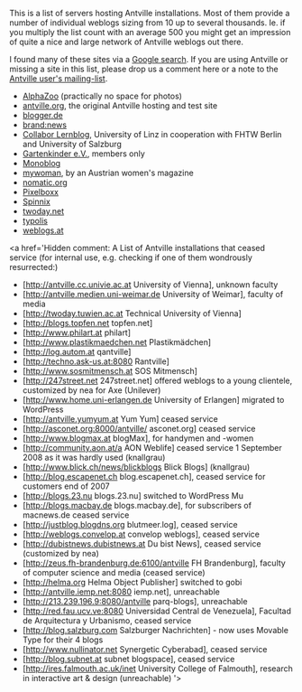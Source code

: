 This is a list of servers hosting Antville installations. Most of them provide a number of individual weblogs sizing from 10 up to several thousands. Ie. if you multiply the list count with an average 500 you might get an impression of quite a nice and large network of Antville weblogs out there.

I found many of these sites via a [Google search](http://www.google.com/search?q=%22made+with+antville%22+-antville.org+-blogger.de+-twoday.net). If you are using Antville or missing a site in this list, please drop us a comment here or a note to the [Antville user's mailing-list](http://groups.google.com/group/antville-user).

  * [AlphaZoo](http://www.alphazoo.at) (practically no space for photos)
  * [antville.org](http://www.antville.org), the original Antville hosting and test site
  * [blogger.de](http://blogger.de)
  * [brand:news](http://weblogs.brandnews.at)
  * [Collabor Lernblog](http://collabor.idv.edu), University of Linz in cooperation with FHTW Berlin and University of Salzburg
  * [Gartenkinder e.V.](http://blog.gartenkinder.org), members only
  * [Monoblog](http://www.monoblog.ch/)
  * [mywoman](http://mywoman.at), by an Austrian women's magazine
  * [nomatic.org](http://nomatic.org)
  * [Pixelboxx](http://blog.pixelboxx.com)
  * [Spinnix](http://jugendserver.spinnenwerk.de/spinnix)
  * [twoday.net](http://www.twoday.net/)
  * [typolis](http://typolis.net)
  * [weblogs.at](http://weblogs.at)

<a href='Hidden comment: 
A List of Antville installations that ceased service
(for internal use, e.g. checking if one of them wondrously resurrected:)

* [http://antville.cc.univie.ac.at University of Vienna], unknown faculty
* [http://antville.medien.uni-weimar.de University of Weimar], faculty of media
* [http://twoday.tuwien.ac.at Technical University of Vienna]
* [http://blogs.topfen.net topfen.net]
* [http://www.philart.at philart]
* [http://www.plastikmaedchen.net Plastikmädchen]
* [http://log.autom.at qantville]
* [http://techno.ask-us.at:8080 Rantville]
* [http://www.sosmitmensch.at SOS Mitmensch]
* [http://247street.net 247street.net] offered weblogs to a young clientele, customized by nea for Axe (Unilever)
* [http://www.home.uni-erlangen.de University of Erlangen] migrated to WordPress
* [http://antville.yumyum.at Yum Yum] ceased service
* [http://asconet.org:8000/antville/ asconet.org] ceased service
* [http://www.blogmax.at blogMax], for handymen and -women
* [http://community.aon.at/a AON Weblife] ceased service 1 September 2008 as it was hardly used (knallgrau)
* [http://www.blick.ch/news/blickblogs Blick Blogs] (knallgrau)
* [http://blog.escapenet.ch blog.escapenet.ch], ceased service for customers end of 2007
* [http://blogs.23.nu blogs.23.nu] switched to WordPress Mu
* [http://blogs.macbay.de blogs.macbay.de], for subscribers of macnews.de ceased service
* [http://justblog.blogdns.org blutmeer.log], ceased service
* [http://weblogs.convelop.at convelop weblogs], ceased service
* [http://dubistnews.dubistnews.at Du bist News], ceased service (customized by nea)
* [http://zeus.fh-brandenburg.de:6100/antville FH Brandenburg], faculty of computer science and media (ceased service)
* [http://helma.org Helma Object Publisher] switched to gobi
* [http://antville.iemp.net:8080 iemp.net], unreachable
* [http://213.239.196.9:8080/antville parq-blogs], unreachable
* [http://red.fau.ucv.ve:8080 Universidad Central de Venezuela], Facultad de Arquitectura y Urbanismo, ceased service
* [http://blog.salzburg.com Salzburger Nachrichten] - now uses Movable Type for their 4 blogs
* [http://www.nullinator.net Synergetic Cyberabad], ceased service
* [http://blog.subnet.at subnet blogspace], ceased service
* [http://ires.falmouth.ac.uk/inet University College of Falmouth], research in interactive art & design (unreachable)
'></a>